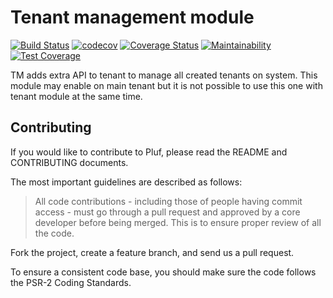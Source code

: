 # Tenant management module

[![Build Status](https://travis-ci.com/pluf/supertenant.svg?branch=master)](https://travis-ci.com/pluf/supertenant)
[![codecov](https://codecov.io/gh/pluf/supertenant/branch/master/graph/badge.svg)](https://codecov.io/gh/pluf/supertenant)
[![Coverage Status](https://coveralls.io/repos/github/pluf/supertenant/badge.svg)](https://coveralls.io/github/pluf/supertenant)
[![Maintainability](https://api.codeclimate.com/v1/badges/9e1457dbf2f0bcc8b953/maintainability)](https://codeclimate.com/github/pluf/supertenant/maintainability)
[![Test Coverage](https://api.codeclimate.com/v1/badges/9e1457dbf2f0bcc8b953/test_coverage)](https://codeclimate.com/github/pluf/supertenant/test_coverage)


TM adds extra API to tenant to manage all created tenants on system. This module may enable on main tenant but it is not possible to use this one with tenant module at the same time.



## Contributing

If you would like to contribute to Pluf, please read the README and CONTRIBUTING documents.

The most important guidelines are described as follows:

>All code contributions - including those of people having commit access - must go through a pull request and approved by a core developer before being merged. This is to ensure proper review of all the code.

Fork the project, create a feature branch, and send us a pull request.

To ensure a consistent code base, you should make sure the code follows the PSR-2 Coding Standards.

